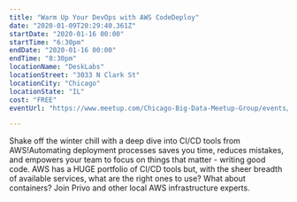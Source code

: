 ```yaml
---
title: "Warm Up Your DevOps with AWS CodeDeploy"
date: "2020-01-09T20:29:40.361Z"
startDate: "2020-01-16 00:00"
startTime: "6:30pm"
endDate: "2020-01-16 00:00"
endTime: "8:30pm"
locationName: "DeskLabs"
locationStreet: "3033 N Clark St"
locationCity: "Chicago"
locationState: "IL"
cost: "FREE"
eventUrl: "https://www.meetup.com/Chicago-Big-Data-Meetup-Group/events/267623484/"

---
```


Shake off the winter chill with a deep dive into CI/CD tools from AWS!Automating deployment processes saves you time, reduces mistakes, and empowers your team to focus on things that matter - writing good code. AWS has a HUGE portfolio of CI/CD tools but, with the sheer breadth of available services, what are the right ones to use? What about containers? Join Privo and other local AWS infrastructure experts.


